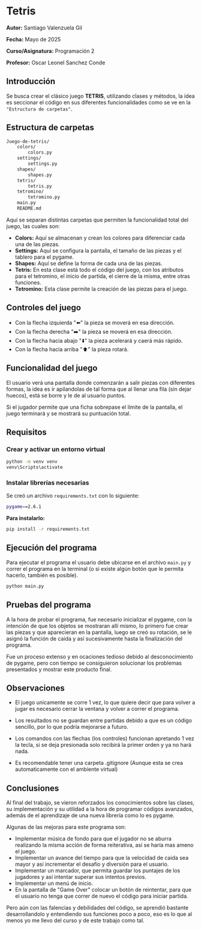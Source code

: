 # Tetris

**Autor:** Santiago Valenzuela Gil  

**Fecha:** Mayo de 2025

**Curso/Asignatura:** Programación 2 

**Profesor:** Oscar Leonel Sanchez Conde

## Introducción 

Se busca crear el clásico juego **TETRIS**, utilizando clases y métodos, la idea es seccionar el código en sus diferentes funcionalidades como se ve en la `"Estructura de carpetas"`.

## Estructura de carpetas

```bash
Juego-de-tetris/
    colors/
        colors.py
    settings/
        settings.py
    shapes/
        shapes.py
    tetris/
        tetris.py
    tetromino/
        tetromino.py
    main.py
    README.md
```
Aquí se separan distintas carpetas que permiten la funcionalidad total del juego, las cuales son:

- **Colors:** Aquí se almacenan y crean los colores para diferenciar cada una de las piezas.
- **Settings:** Aquí se configura la pantalla, el tamaño de las piezas y el tablero para el pygame.
- **Shapes:** Aquí se define la forma de cada una de las piezas.
- **Tetris:** En esta clase está todo el código del juego, con los atributos para el tetromino, el inicio de partida, el cierre de la misma, entre otras funciones.
- **Tetromino:** Esta clase permite la creación de las piezas para el juego.

## Controles del juego

- Con la flecha izquierda "⬅️" la pieza se moverá en esa dirección.
- Con la flecha derecha "➡️" la pieza se moverá en esa dirección.
- Con la flecha hacia abajo "⬇️" la pieza acelerará y caerá más rápido.
- Con la flecha hacia arriba "⬆️" la pieza rotará.

## Funcionalidad del juego

El usuario verá una pantalla donde comenzarán a salir piezas con diferentes formas, la idea es ir apilandolas de tal forma que al llenar una fila (sin dejar huecos), está se borre y le de al usuario puntos.

Si el jugador permite que una ficha sobrepase el límite de la pantalla, el juego terminará y se mostrará su puntuación total.

## Requisitos

### Crear y activar un entorno virtual

```bash
python -m venv venv
venv\Scripts\activate
```

### Instalar librerías necesarias

Se creó un archivo `requirements.txt` con lo siguiente:

```bash
pygame==2.6.1
```

**Para instalarlo:**

```bash
pip install -r requirements.txt
```

## Ejecución del programa

Para ejecutar el programa el usuario debe ubicarse en el archivo `main.py` y correr el programa en la terminal (o si existe algún botón que le permita hacerlo, también es posible).

```bash
python main.py
```
## Pruebas del programa

A la hora de probar el programa, fue necesario inicializar el pygame, con la intención de que los objetos se mostraran allí mismo, lo primero fue crear las piezas y que aparecieran en la pantalla, luego se creó su rotación, se le asignó la función de caida y así sucesivamente hasta la finalización del programa.

Fue un proceso extenso y en ocaciones tedioso debido al desconocimiento de pygame, pero con tiempo se consiguieron solucionar los problemas presentados y mostrar este producto final.

## Observaciones

- El juego unicamente se corre 1 vez, lo que quiere decir que para volver a jugar es necesario cerrar la ventana y volver a correr el programa.

- Los resultados no se guardan entre partidas debido a que es un código sencillo, por lo que podría mejorarse a futuro.

- Los comandos con las flechas (los controles) funcionan apretando 1 vez la tecla, si se deja presionada solo recibirá la primer orden y ya no hará nada.

- Es recomendable tener una carpeta .gitignore (Aunque esta se crea automaticamente con el ambiente virtual)

## Conclusiones

Al final del trabajo, se vieron reforzados los conocimientos sobre las clases, su implementación y su utilidad a la hora de programar códigos avanzados, además de el aprendizaje de una nueva librería como lo es pygame.

Algunas de las mejoras para este programa son:
- Implementar música de fondo para que el jugador no se aburra realizando la misma acción de forma reiterativa, así se haría mas ameno el juego.
- Implementar un avance del tiempo para que la velocidad de caida sea mayor y así incrementar el desafio y diversión para el usuario.
- Implementar un marcador, que permita guardar los puntajes de los jugadores y así intentar superar sus intentos previos.
- Implementar un menú de inicio.
- En la pantalla de "Game Over" colocar un botón de reintentar, para que el usuario no tenga que correr de nuevo el código para iniciar partida.

Pero aún con las falencias y debilidades del código, se aprendió bastante desarrollandolo y entendiendo sus funciones poco a poco, eso es lo que al menos yo me llevo del curso y de este trabajo como tal.

